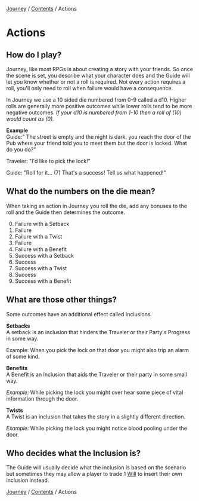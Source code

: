 [Journey](/wiki.md) / [Contents](/wiki/index.md) / Actions

# Actions

## How do I play?

Journey, like most RPGs is about creating a story with your friends. So once the scene is set, you describe what your character does and the Guide will let you know whether or not a roll is required. Not every action requires a roll, you'll only need to roll when failure would have a consequence.

In Journey we use a 10 sided die numbered from 0-9 called a d10. Higher rolls are generally more positive outcomes while lower rolls tend to be more negative outcomes. *If your d10 is numbered from 1-10 then a roll of (10) would count as (0).*


**Example**  
Guide:" The street is empty and the night is dark, you reach the door of the Pub where your friend told you to meet them but the door is locked. What do you do?"

Traveler: "I'd like to pick the lock!"

Guide: "Roll for it... (7) That's a success! Tell us what happened!"

## What do the numbers on the die mean?

When taking an action in Journey you roll the die, add any bonuses to the roll and the Guide then determines the outcome.

0. Failure with a Setback
1. Failure
2. Failure with a Twist
3. Failure
4. Failure with a Benefit
5. Success with a Setback
6. Success
7. Success with a Twist
8. Success
9. Success with a Benefit

## What are those other things?
Some outcomes have an additional effect called Inclusions.

**Setbacks**  
A setback is an inclusion that hinders the Traveler or their Party's Progress in some way.

Example: When you pick the lock on that door you might also trip an alarm of some kind.

**Benefits**  
A Benefit is an Inclusion that aids the Traveler or their party in some small way.

*Example:* While picking the lock you might over hear some piece of vital information through the door.

**Twists**  
A Twist is an inclusion that takes the story in a slightly different direction.

*Example:* While picking the lock you might notice blood pooling under the door.

## Who decides what the Inclusion is?
The Guide will usually decide what the inclusion is based on the scenario but sometimes they may allow a player to trade 1 [Will](/wiki/capabilities/will.md) to insert their own inclusion instead.

[Journey](/wiki.md) / [Contents](/wiki/index.md) / Actions